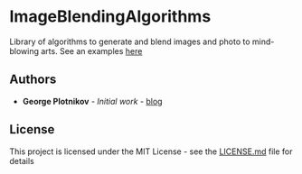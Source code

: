 # ImageBlendingAlgorithms

Library of algorithms to generate and blend images and photo to mind-blowing arts. See an examples [here](https://www.instagram.com/daizychainer/)

## Authors

* **George Plotnikov** - *Initial work* - [blog](https://georgeplotnikov.github.io)

## License

This project is licensed under the MIT License - see the [LICENSE.md](LICENSE.md) file for details

